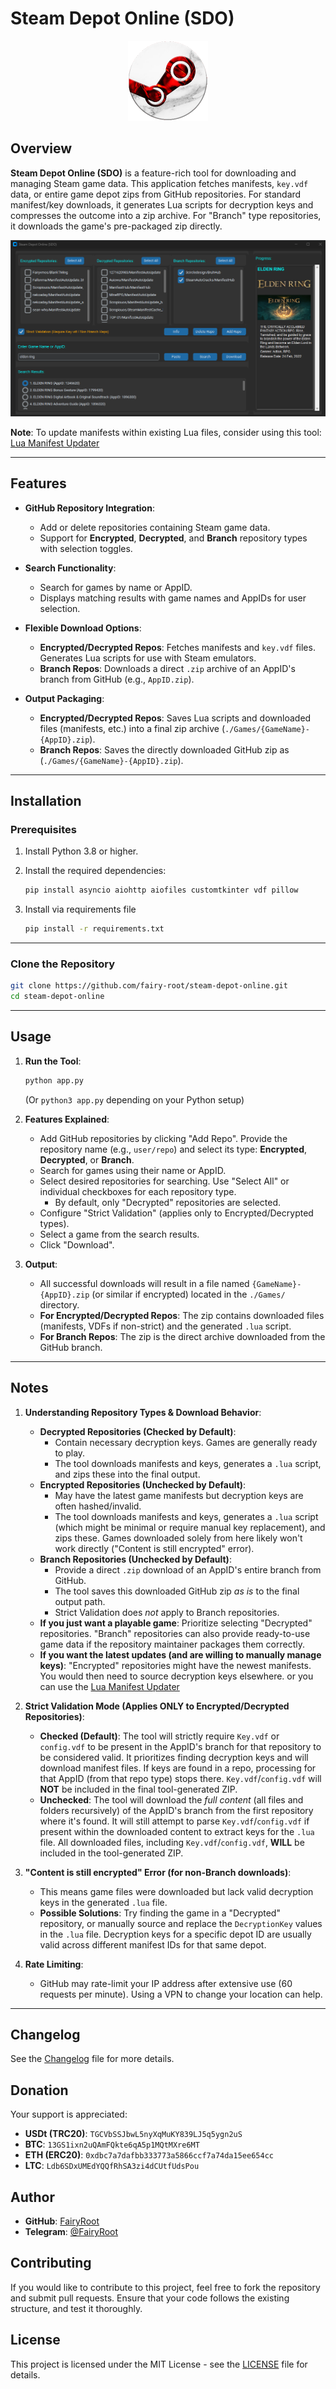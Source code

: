 # Steam Depot Online (SDO)

<div align="center">
  <img src="imgs/app.png" alt="SDO Logo" width="128" height="128">
</div>

## Overview

**Steam Depot Online (SDO)** is a feature-rich tool for downloading and managing Steam game data. This application fetches manifests, `key.vdf` data, or entire game depot zips from GitHub repositories. For standard manifest/key downloads, it generates Lua scripts for decryption keys and compresses the outcome into a zip archive. For "Branch" type repositories, it downloads the game's pre-packaged zip directly.

<div align="center">
  <img src="imgs/ui.png" alt="SDO UI">
</div>

**Note**: To update manifests within existing Lua files, consider using this tool:
[Lua Manifest Updater](https://github.com/fairy-root/lua-manifest-updater)

---

## Features

- **GitHub Repository Integration**:
  - Add or delete repositories containing Steam game data.
  - Support for **Encrypted**, **Decrypted**, and **Branch** repository types with selection toggles.

- **Search Functionality**:
  - Search for games by name or AppID.
  - Displays matching results with game names and AppIDs for user selection.

- **Flexible Download Options**:
  - **Encrypted/Decrypted Repos**: Fetches manifests and `key.vdf` files. Generates Lua scripts for use with Steam emulators.
  - **Branch Repos**: Downloads a direct `.zip` archive of an AppID's branch from GitHub (e.g., `AppID.zip`).

- **Output Packaging**:
  - **Encrypted/Decrypted Repos**: Saves Lua scripts and downloaded files (manifests, etc.) into a final zip archive (`./Games/{GameName}-{AppID}.zip`).
  - **Branch Repos**: Saves the directly downloaded GitHub zip as (`./Games/{GameName}-{AppID}.zip`).

---

## Installation

### Prerequisites

1.  Install Python 3.8 or higher.
2.  Install the required dependencies:

    ```bash
    pip install asyncio aiohttp aiofiles customtkinter vdf pillow
    ```

3. Install via requirements file

    ```bash
    pip install -r requirements.txt
    ```

---


### Clone the Repository

```bash
git clone https://github.com/fairy-root/steam-depot-online.git
cd steam-depot-online
```

---

## Usage

1.  **Run the Tool**:

    ```bash
    python app.py
    ```
    (Or `python3 app.py` depending on your Python setup)

2.  **Features Explained**:
    - Add GitHub repositories by clicking "Add Repo". Provide the repository name (e.g., `user/repo`) and select its type: **Encrypted**, **Decrypted**, or **Branch**.
    - Search for games using their name or AppID.
    - Select desired repositories for searching. Use "Select All" or individual checkboxes for each repository type.
        - By default, only "Decrypted" repositories are selected.
    - Configure "Strict Validation" (applies only to Encrypted/Decrypted types).
    - Select a game from the search results.
    - Click "Download".

3.  **Output**:
    - All successful downloads will result in a file named `{GameName}-{AppID}.zip` (or similar if encrypted) located in the `./Games/` directory.
    - **For Encrypted/Decrypted Repos**: The zip contains downloaded files (manifests, VDFs if non-strict) and the generated `.lua` script.
    - **For Branch Repos**: The zip is the direct archive downloaded from the GitHub branch.

---

## Notes

1.  **Understanding Repository Types & Download Behavior**:

    -   **Decrypted Repositories (Checked by Default)**:
        -   Contain necessary decryption keys. Games are generally ready to play.
        -   The tool downloads manifests and keys, generates a `.lua` script, and zips these into the final output.
    -   **Encrypted Repositories (Unchecked by Default)**:
        -   May have the latest game manifests but decryption keys are often hashed/invalid.
        -   The tool downloads manifests and keys, generates a `.lua` script (which might be minimal or require manual key replacement), and zips these. Games downloaded solely from here likely won't work directly ("Content is still encrypted" error).
    -   **Branch Repositories (Unchecked by Default)**:
        -   Provide a direct `.zip` download of an AppID's entire branch from GitHub.
        -   The tool saves this downloaded GitHub zip *as is* to the final output path.
        -   Strict Validation does *not* apply to Branch repositories.
    -   **If you just want a playable game**: Prioritize selecting "Decrypted" repositories. "Branch" repositories can also provide ready-to-use game data if the repository maintainer packages them correctly.
    -   **If you want the latest updates (and are willing to manually manage keys)**: "Encrypted" repositories might have the newest manifests. You would then need to source decryption keys elsewhere. or you can use the [Lua Manifest Updater](https://github.com/fairy-root/lua-manifest-updater)

2.  **Strict Validation Mode (Applies ONLY to Encrypted/Decrypted Repositories)**:
    -   **Checked (Default)**: The tool will strictly require `Key.vdf` or `config.vdf` to be present in the AppID's branch for that repository to be considered valid. It prioritizes finding decryption keys and will download manifest files. If keys are found in a repo, processing for that AppID (from that repo type) stops there. `Key.vdf`/`config.vdf` will **NOT** be included in the final tool-generated ZIP.
    -   **Unchecked**: The tool will download the *full content* (all files and folders recursively) of the AppID's branch from the first repository where it's found. It will still attempt to parse `Key.vdf`/`config.vdf` if present within the downloaded content to extract keys for the `.lua` file. All downloaded files, including `Key.vdf`/`config.vdf`, **WILL** be included in the tool-generated ZIP.

3.  **"Content is still encrypted" Error (for non-Branch downloads)**:
    -   This means game files were downloaded but lack valid decryption keys in the generated `.lua` file.
    -   **Possible Solutions**: Try finding the game in a "Decrypted" repository, or manually source and replace the `DecryptionKey` values in the `.lua` file. Decryption keys for a specific depot ID are usually valid across different manifest IDs for that same depot.

4.  **Rate Limiting**:
    -   GitHub may rate-limit your IP address after extensive use (60 requests per minute). Using a VPN to change your location can help.

---

## Changelog

See the [Changelog](changelog.md) file for more details.

## Donation

Your support is appreciated:

-   **USDt (TRC20)**: `TGCVbSSJbwL5nyXqMuKY839LJ5q5ygn2uS`
-   **BTC**: `13GS1ixn2uQAmFQkte6qA5p1MQtMXre6MT`
-   **ETH (ERC20)**: `0xdbc7a7dafbb333773a5866ccf7a74da15ee654cc`
-   **LTC**: `Ldb6SDxUMEdYQQfRhSA3zi4dCUtfUdsPou`

## Author

-   **GitHub**: [FairyRoot](https://github.com/fairy-root)
-   **Telegram**: [@FairyRoot](https://t.me/FairyRoot)

## Contributing

If you would like to contribute to this project, feel free to fork the repository and submit pull requests. Ensure that your code follows the existing structure, and test it thoroughly.

## License

This project is licensed under the MIT License - see the [LICENSE](LICENSE) file for details.